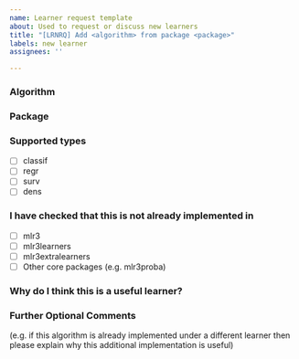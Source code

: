 ```yaml
---
name: Learner request template
about: Used to request or discuss new learners
title: "[LRNRQ] Add <algorithm> from package <package>"
labels: new learner
assignees: ''

---
```


### Algorithm

<Random Forest>

### Package

<randomForest>

### Supported types

* [ ] classif
* [ ] regr
* [ ] surv
* [ ] dens

### I have checked that this is not already implemented in

  * [ ] mlr3
  * [ ] mlr3learners
  * [ ] mlr3extralearners
  * [ ] Other core packages (e.g. mlr3proba)

### Why do I think this is a useful learner?

### Further Optional Comments

(e.g. if this algorithm is already implemented under a different learner then please explain why this additional implementation is useful)

